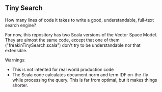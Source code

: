 Tiny Search
-----------

How many lines of code it takes to write a good, understandable, full-text search engine?

For now, this repository has two Scala versions of the Vector Space Model. They are almost the same code, except that one of them ("freakinTinySearch.scala") don't try to be understandable nor that extensible.

Warnings:

-   This is not intented for real world production code
-   The Scala code calculates document norm and term IDF on-the-fly while processing the query. This is far from optimal, but it makes things shorter.
    
    
